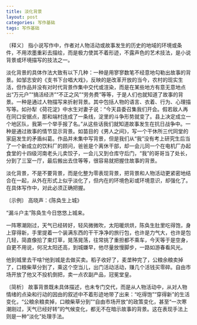 ```yaml
---
title: 淡化背景
layout: post
categories: 写作基础
tags: 写作基础
---
```


〔释义〕 指小说写作中，作者对人物活动或故事发生的历史的地域的环境或条件，不用浓墨重彩去描绘，而是极力使其不着形迹，不露声色的艺术技法，是小说背景或环境描写的技法之一。

淡化背景的具体作法大致有以下几种：一种是用寥寥数笔不经意地勾勒出故事的背景。如邹志安的《支书下台唱大戏》，反映的是改革开放的当今，农村的现实生活，但作品并没有对时代背景作集中交代或渲染，而是在某些地方有意无意地点出“万元户”“搞活经济”“不正之风”“劳务费”等等，于是人们也就知道了故事的背景。一种是通过人物描写来折射背景。其中包括人物的语言、衣着、行为、心理描写等。如孙犁《荷花淀》中水生对妻子说：“今天县委召集我们开会。假若敌人再在同口安据点，那和端村连成了一条线，淀里的斗争形势就变了。县上决定成立一个地区队，我第一个举手报了名。”从这些话我们就知道故事发生在抗日战争中。一种是通过故事的情节显示背景。如苗目的《男人之间》，写一个干休所三代同堂的家庭发生的矛盾纠葛。作品并未集中写背景，但是我们从“我”没有考上研究生后当了一个新成立的饮料厂的顾问，爸爸是个离休干部，却一会儿同一个在电机厂办起食堂的十四级河南老头儿卖饺子，一会儿又到仓库守后门，“我”的哥哥当了处长，分到了三室一厅，最后搬出去住等等，很容易就把握住故事的背景。

淡化背景，不是不要背景，而是化整为零表现背景，把背景和人物活动更紧密地结合在一起，从外在形式上似乎淡化了，但内在的环境色彩或环境意识，却强化了。在具体写作中，对此必须正确把握。

〔示例〕 高晓声：《陈奂生上城》

“漏斗户主”陈奂生今日悠悠上城来。

一阵寒潮刚过，天气已经转好，轻风微微吹，太阳暖烘烘，陈奂生肚里吃得饱，身上穿得新，手里提着一个装满东西的干干净净的旅行包，也许是力气大，也许是包几轻，简直像拾了束灯草，晃荡晃荡，往常挑了重担都不乘车，今天等于是空身，自更不用说，何况太阳还高，到城嫌早，他尽量放慢脚步，一路如游春看风光。

他到城里去干啥?他到城是去做买卖。稻子收好了，麦垄种完了，公粮余粮卖掉了，口粮柴草分到了，乘这个空当儿，出门活动活动，赚几个活钱买零碎。自由市场开放了他又不投机倒把，卖一点农副产品，冠冕堂皇。

〔简析〕 故事背景既未具体描述，也未专门交代，而是从人物活动中，从对人物情绪的点染和行动的因由的叙述中不着形迹地带了出来：“吃得饱”“穿得新”的生活变化，“公粮余粮卖掉，口粮柴草分到”“自由市场开放”的政策变化，甚至“一次寒潮刚过，天气已经好转”的气候变化，都无不在暗示故事的背景。这在表现手法上则是一种“淡化”处理手法。 